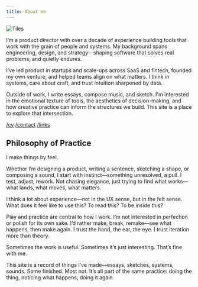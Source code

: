 ```yaml
---
title: About me
---
```


![Tiles](/img/posts/tiles/tiles.png)

I’m a product director with over a decade of experience building tools that work with the grain of people and systems. My background spans engineering, design, and strategy—shaping software that solves real problems, and quietly endures.

I’ve led product in startups and scale-ups across SaaS and fintech, founded my own venture, and helped teams align on what matters. I think in systems, care about craft, and trust intuition sharpened by data.

Outside of work, I write essays, compose music, and sketch. I'm interested in the emotional texture of tools, the aesthetics of decision-making, and how creative practice can inform the structures we build. This site is a place to explore that intersection.

[/cv](https://cv.mcclowes.com/)
[/contact](mailto:contact@mcclowes.com)
[/links](https://linktr.ee/mcclowes)

## Philosophy of Practice

I make things by feel.

Whether I’m designing a product, writing a sentence, sketching a shape, or composing a sound, I start with instinct—something unresolved, a pull. I test, adjust, rework. Not chasing elegance, just trying to find what works—what lands, what moves, what matters.

I think a lot about experience—not in the UX sense, but in the felt sense.
What does it feel like to use this? To read this? To be inside this?

Play and practice are central to how I work. I’m not interested in perfection or polish for its own sake. I’d rather make, break, remake—see what happens, then make again. I trust the hand, the ear, the eye. I trust iteration more than theory.

Sometimes the work is useful. Sometimes it’s just interesting. That’s fine with me.

This site is a record of things I’ve made—essays, sketches, systems, sounds.
Some finished. Most not. It’s all part of the same practice: doing the thing, noticing what happens, doing it again.

<!-- ---

🛠 This site is work in progress. There's not much here at the moment! 

In the meantime:
- 💻 You can check out my [code and projects](https://github.com/mcclowes?tab=repositories)
- 📄 My full CV is [here](https://cv.mcclowes.com/)
- 📸 I got a new camera and am [using Instagram more](https://www.instagram.com/mcclowes/)
- 🏡 I recently [bought a house and am doing it up](https://www.instagram.com/welcometothegrandparade/)
- ✍️ I occasionally write about [productivity and tech](https://mcclowes.substack.com/)

See more [links and social media](https://linktr.ee/mcclowes)... -->